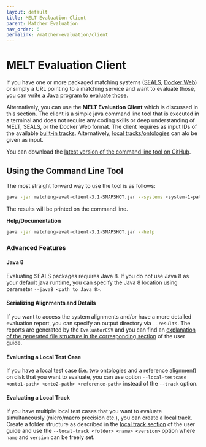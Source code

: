 ```yaml
---
layout: default
title: MELT Evaluation Client
parent: Matcher Evaluation
nav_order: 6
permalink: /matcher-evaluation/client
---
```


# MELT Evaluation Client

If you have one or more packaged matching systems ([SEALS](https://dwslab.github.io/melt/matcher-packaging/seals), [Docker Web](https://dwslab.github.io/melt/matcher-packaging/web#melt-web-packaging)) or simply a URL pointing to a matching service and want to evaluate those, you can [write a Java program to evaluate those](https://dwslab.github.io/melt/matcher-evaluation#more-complex-evaluation-example).

Alternatively, you can use the **MELT Evaluation Client** which is discussed in this section. The client is a simple java command line tool that is executed in a terminal and does not require any coding skills or deep understanding of MELT, SEALS, or the Docker Web format. The client requires as input IDs of the available [built-in tracks](https://dwslab.github.io/melt/track-repository). Alternatively, [local tracks/ontologies](https://dwslab.github.io/melt/matcher-evaluation/client#evaluating-a-local-test-case) can alo be given as input.


You can download the [latest version of the command line tool on GitHub](https://nightly.link/dwslab/melt/workflows/java_client_upload/master/evaluation-client.zip).


## Using the Command Line Tool
The most straight forward way to use the tool is as follows:
```bash
java -jar matching-eval-client-3.1-SNAPSHOT.jar --systems <system-1-path> <system-2-path> <...> --track <location-URI> <collection-name> <version>
```
The results will be printed on the command line.

**Help/Documentation**
```bash
java -jar matching-eval-client-3.1-SNAPSHOT.jar --help
```

### Advanced Features

#### Java 8
Evaluating SEALS packages requires Java 8. If you do not use Java 8 as your default java runtime, you can specify the Java 8 location using parameter `--java8 <path to Java 8>`.

#### Serializing Alignments and Details
If you want to access the system alignments and/or have a more detailed evaluation report, you can specify an output directory via `--results`. The reports are generated by the `EvaluatorCSV` and you can find an [explanation of the generated file structure in the corresponding section](https://dwslab.github.io/melt/matcher-evaluation/evaluators#evaluatorcsv) of the user guide.

#### Evaluating a Local Test Case
If you have a local test case (i.e. two ontologies and a reference alignment) on disk that you want to evaluate, you can use option `--local-testcase <onto1-path> <onto2-path> <reference-path>` instead of the `--track` option. 

#### Evaluating a Local Track
If you have multiple local test cases that you want to evaluate simultaneously (micro/macro precision etc.), you can create a local track. Create a folder structure as described in the [local track section](https://dwslab.github.io/melt/matcher-evaluation/local-track#evaluation-of-a-local-track) of the user guide and use the `--local-track <folder> <name> <version>` option where `name` and `version` can be freely set.


